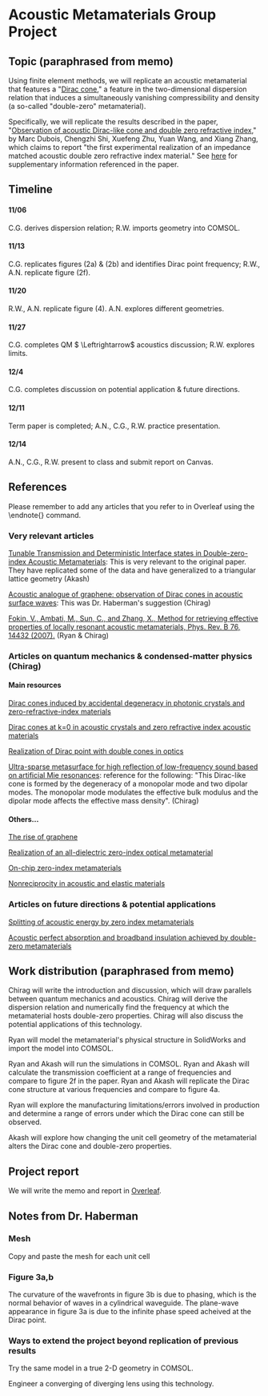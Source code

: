 # Acoustic Metamaterials Group Project

 
## Topic (paraphrased from memo)

Using finite element methods, we will replicate an acoustic metamaterial that features a "[Dirac cone](https://en.wikipedia.org/wiki/Dirac_cone)," a feature in the two-dimensional dispersion relation that induces a simultaneously vanishing compressibility and density (a so-called "double-zero" metamaterial). 

Specifically, we will replicate the results described in the paper, "[Observation of acoustic Dirac-like cone and double
zero refractive index](https://cpb-us-w2.wpmucdn.com/sites.gatech.edu/dist/0/833/files/2018/09/Observation-of-acoustic-Dirac-like-cone-and-double.pdf)," by Marc Dubois, Chengzhi Shi, Xuefeng Zhu, Yuan Wang, and Xiang Zhang, which claims to report "the first experimental realization of an impedance matched acoustic double zero refractive index material." See [here](https://www.nature.com/articles/ncomms14871#Sec11) for supplementary information referenced in the paper.


## Timeline

#### 11/06 
C.G. derives dispersion relation; R.W. imports geometry into COMSOL.

#### 11/13 
C.G. replicates figures (2a) \& (2b) and identifies Dirac point frequency; R.W., A.N. replicate figure (2f).

#### 11/20 
R.W., A.N. replicate figure (4). A.N. explores different geometries.

#### 11/27
C.G. completes QM $	\Leftrightarrow$ acoustics discussion; R.W. explores limits.

#### 12/4
C.G. completes discussion on potential application \& future directions.    

#### 12/11
Term paper is completed; A.N., C.G., R.W. practice presentation.

#### 12/14
A.N., C.G., R.W. present to class and submit report on Canvas.
 
 
 
 
## References

Please remember to add any articles that you refer to in Overleaf using the \endnote{} command.
### Very relevant articles 

[Tunable Transmission and Deterministic Interface states in Double-zero-index Acoustic Metamaterials](https://www.nature.com/articles/s41598-018-24773-6): This is very relevant to the original paper. They have replicated some of the data and have generalized to a triangular lattice geometry (Akash)

[Acoustic analogue of graphene: observation of Dirac cones in acoustic surface waves](https://journals-aps-org.ezproxy.lib.utexas.edu/prl/pdf/10.1103/PhysRevLett.108.174301): This was Dr. Haberman's suggestion (Chirag) 

[Fokin, V., Ambati, M., Sun, C., and Zhang, X., Method for retrieving effective
properties of locally resonant acoustic metamaterials, Phys. Rev. B 76, 14432 (2007).](http://xlab.me.berkeley.edu/pdf/10.1103_PhysRevB.76.144302.pdf) (Ryan & Chirag)


### Articles on quantum mechanics & condensed-matter physics (Chirag)
#### Main resources

[Dirac cones induced by accidental degeneracy in photonic crystals and zero-refractive-index materials](https://www.nature.com/articles/nmat3030)

[Dirac cones at k=0 in acoustic crystals and zero
refractive index acoustic materials](https://www.nature.com/articles/nmat3030)

[Realization of Dirac point with
double cones in optics](https://www.osapublishing.org/DirectPDFAccess/3E08FA9E-23C6-4A1B-80FC6BD5A8C88CB3_179450/ol-34-10-1510.pdf?da=1&id=179450&seq=0&mobile=no)

[Ultra-sparse metasurface for high reflection of low-frequency sound based on artificial Mie resonances](https://www.nature.com/articles/nmat4393#citeas): reference for the following: "This Dirac-like cone is formed by the degeneracy of a monopolar mode and two dipolar modes. The monopolar mode modulates the effective bulk modulus and the dipolar mode affects the effective mass density". (Chirag)

#### Others...

[The rise of graphene](https://www.nature.com/articles/nmat1849)

[Realization of an all-dielectric zero-index optical metamaterial
](https://www.nature.com/articles/nphoton.2013.214/)

[On-chip zero-index metamaterials](https://www.nature.com/articles/nphoton.2015.198)

[Nonreciprocity in acoustic and elastic
materials](https://www.nature.com/articles/s41578-020-0206-0)

### Articles on future directions & potential applications

[Splitting of acoustic energy by zero index metamaterials](https://doi.org/10.1016/j.physleta.2015.07.003)

[Acoustic perfect absorption and broadband insulation achieved by double-zero metamaterials](https://aip-scitation-org.ezproxy.lib.utexas.edu/doi/10.1063/1.5018180)
 
 

## Work distribution (paraphrased from memo)
Chirag will write the introduction and discussion, which will draw parallels between quantum mechanics and acoustics. Chirag will derive the dispersion relation and numerically find the frequency at which the metamaterial hosts double-zero properties. Chirag will also discuss the potential applications of this technology.

Ryan will model the metamaterial's physical structure in SolidWorks and import the model into COMSOL. 

Ryan and Akash will run the simulations in COMSOL. Ryan and Akash will calculate the transmission coefficient at a range of frequencies and compare to figure 2f in the paper. Ryan and Akash will replicate the Dirac cone structure at various frequencies and compare to figure 4a. 

Ryan will explore the manufacturing limitations/errors involved in production and determine a range of errors under which the Dirac cone can still be observed.

Akash will explore how changing the unit cell geometry of the metamaterial alters the Dirac cone and double-zero properties.

## Project report
We will write the memo and report in [Overleaf](https://www.overleaf.com/8569867689cdpfgzhjqvpq).

## Notes from Dr. Haberman

### Mesh
Copy and paste the mesh for each unit cell

### Figure 3a,b
The curvature of the wavefronts in figure 3b is due to phasing, which is the normal behavior of waves in a cylindrical waveguide. The plane-wave appearance in figure 3a is due to the infinite phase speed acheived at the Dirac point. 

### Ways to extend the project beyond replication of previous results

Try the same model in a true 2-D geometry in COMSOL.

Engineer a converging of diverging lens using this technology.

